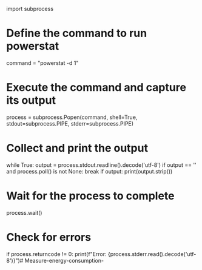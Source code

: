 import subprocess

# Define the command to run powerstat
command = "powerstat -d 1"

# Execute the command and capture its output
process = subprocess.Popen(command, shell=True, stdout=subprocess.PIPE, stderr=subprocess.PIPE)

# Collect and print the output
while True:
    output = process.stdout.readline().decode('utf-8')
    if output == '' and process.poll() is not None:
        break
    if output:
        print(output.strip())

# Wait for the process to complete
process.wait()

# Check for errors
if process.returncode != 0:
    print(f"Error: {process.stderr.read().decode('utf-8')}")# Measure-energy-consumption-
